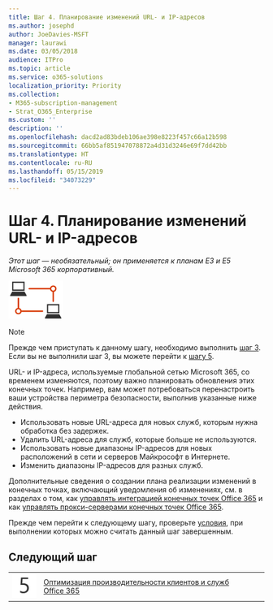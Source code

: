 ```yaml
---
title: Шаг 4. Планирование изменений URL- и IP-адресов
ms.author: josephd
author: JoeDavies-MSFT
manager: laurawi
ms.date: 03/05/2018
audience: ITPro
ms.topic: article
ms.service: o365-solutions
localization_priority: Priority
ms.collection:
- M365-subscription-management
- Strat_O365_Enterprise
ms.custom: ''
description: ''
ms.openlocfilehash: dacd2ad83bdeb106ae398e8223f457c66a12b598
ms.sourcegitcommit: 66bb5af851947078872a4d31d3246e69f7dd42bb
ms.translationtype: HT
ms.contentlocale: ru-RU
ms.lasthandoff: 05/15/2019
ms.locfileid: "34073229"
---
```

# <a name="step-4-plan-for-url-and-ip-address-changes"></a>Шаг 4. Планирование изменений URL- и IP-адресов

*Этот шаг — необязательный; он применяется к планам E3 и E5 Microsoft 365 корпоративный.*

![](./media/deploy-foundation-infrastructure/networking_icon-small.png)

>[!Note]
>Прежде чем приступать к данному шагу, необходимо выполнить [шаг 3](networking-configure-proxies-firewalls.md). Если вы не выполнили шаг 3, вы можете перейти к [шагу 5](networking-optimize-tcp-performance.md).
>

URL- и IP-адреса, используемые глобальной сетью Microsoft 365, со временем изменяются, поэтому важно планировать обновления этих конечных точек. Например, вам может потребоваться перенастроить ваши устройства периметра безопасности, выполнив указанные ниже действия.

- Использовать новые URL-адреса для новых служб, которым нужна обработка без задержек.
- Удалить URL-адреса для служб, которые больше не используются.
- Использовать новые диапазоны IP-адресов для новых расположений в сети и серверов Майкрософт в Интернете. 
- Изменить диапазоны IP-адресов для разных служб.

Дополнительные сведения о создании плана реализации изменений в конечных точках, включающий уведомления об изменениях, см. в разделах о том, как [управлять интеграцией конечных точек Office 365](https://support.office.com/article/Managing-Office-365-endpoints-99cab9d4-ef59-4207-9f2b-3728eb46bf9a?ui=en-US#ID0EABAAA=2._Proxies&ID0EAEAAA=3._Integration) и как [управлять прокси-серверами конечных точек Office 365](https://support.office.com/article/Managing-Office-365-endpoints-99cab9d4-ef59-4207-9f2b-3728eb46bf9a#ID0EABAAA=2._Proxies&ID0EAEAAA=2._Proxies).

Прежде чем перейти к следующему шагу, проверьте [условия](networking-exit-criteria.md#crit-networking-step4), при выполнении которых можно считать данный шаг завершенным.

## <a name="next-step"></a>Следующий шаг

|||
|:-------|:-----|
|![](./media/stepnumbers/Step5.png)|[Оптимизация производительности клиентов и служб Office 365](networking-optimize-tcp-performance.md)|
